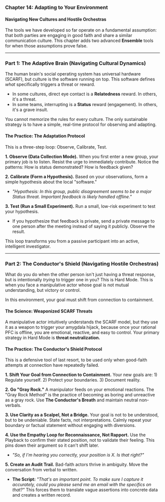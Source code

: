 ### **Chapter 14: Adapting to Your Environment**
#### Navigating New Cultures and Hostile Orchestras

The tools we have developed so far operate on a fundamental assumption: that both parties are engaging in good faith and share a similar communication culture. This chapter adds two advanced **Ensemble** tools for when those assumptions prove false.

---
### **Part 1: The Adaptive Brain (Navigating Cultural Dynamics)**

The human brain's social operating system has universal hardware (SCARF), but culture is the software running on top. This software defines *what* specifically triggers a threat or reward.
*   In some cultures, direct eye contact is a **Relatedness** reward. In others, it's a threat.
*   In some teams, interrupting is a **Status** reward (engagement). In others, it's a grave insult.

You cannot memorize the rules for every culture. The only sustainable strategy is to have a simple, real-time protocol for observing and adapting.

#### **The Practice: The Adaptation Protocol**

This is a three-step loop: Observe, Calibrate, Test.

**1. Observe (Data Collection Mode).**
When you first enter a new group, your primary job is to listen. Resist the urge to immediately contribute. Notice the patterns: How is status demonstrated? How is feedback given?

**2. Calibrate (Form a Hypothesis).**
Based on your observations, form a simple hypothesis about the local "software."
*   *"Hypothesis: In this group, public disagreement seems to be a major Status threat. Important feedback is likely handled offline."*

**3. Test (Run a Small Experiment).**
Run a small, low-risk experiment to test your hypothesis.
*   If you hypothesize that feedback is private, send a private message to one person after the meeting instead of saying it publicly. Observe the result.

This loop transforms you from a passive participant into an active, intelligent investigator.

---
### **Part 2: The Conductor's Shield (Navigating Hostile Orchestras)**

What do you do when the other person isn't just having a threat response, but is intentionally *trying* to trigger one in you? This is Hard Mode. This is when you face a manipulative actor whose goal is not mutual understanding, but victory or control.

In this environment, your goal must shift from connection to containment.

#### **The Science: Weaponized SCARF Threats**
A manipulative actor intuitively understands the SCARF model, but they use it as a weapon to trigger your amygdala hijack, because once your rational PFC is offline, you are emotional, reactive, and easy to control. Your primary strategy in Hard Mode is **threat neutralization.**

#### **The Practice: The Conductor's Shield Protocol**

This is a defensive tool of last resort, to be used only when good-faith attempts at connection have repeatedly failed.

**1. Shift Your Goal from Connection to Containment.**
Your new goals are: 1) Regulate yourself. 2) Protect your boundaries. 3) Document reality.

**2. Go "Gray Rock."**
A manipulator feeds on your emotional reactions. The "Gray Rock Method" is the practice of becoming as boring and unreactive as a gray rock. Use **The Conductor's Breath** and maintain neutral non-verbals.

**3. Use Clarity as a Scalpel, Not a Bridge.**
Your goal is not to be understood, but to be undeniable. State facts, not interpretations. Calmly repeat your boundary or factual statement without engaging with diversions.

**4. Use the Empathy Loop for Reconnaissance, Not Rapport.**
Use the Playback to confirm their stated position, not to validate their feeling. This pins down their argument so it can't shift later.
*   *"So, if I'm hearing you correctly, your position is X. Is that right?"*

**5. Create an Audit Trail.**
Bad-faith actors thrive in ambiguity. Move the conversation from verbal to written.
*   **The Script:** *"That's an important point. To make sure I capture it accurately, could you please send me an email with the specifics on that?"*
This forces them to translate vague assertions into concrete data and creates a written record.
      